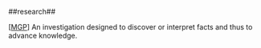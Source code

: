 ##research##

\[[MGP](SOURCES.md#MGP)\] An investigation designed to discover or interpret facts and thus to advance knowledge.
